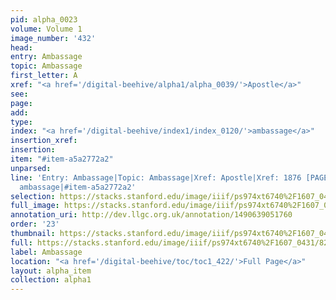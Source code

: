 ```yaml
---
pid: alpha_0023
volume: Volume 1
image_number: '432'
head: 
entry: Ambassage
topic: Ambassage
first_letter: A
xref: "<a href='/digital-beehive/alpha1/alpha_0039/'>Apostle</a>"
see: 
page: 
add: 
type: 
index: "<a href='/digital-beehive/index1/index_0120/'>ambassage</a>"
insertion_xref: 
insertion: 
item: "#item-a5a2772a2"
unparsed: 
line: 'Entry: Ambassage|Topic: Ambassage|Xref: Apostle|Xref: 1876 [PAGE_MISSING]|Index:
  ambassage|#item-a5a2772a2'
selection: https://stacks.stanford.edu/image/iiif/ps974xt6740%2F1607_0431/823,4079,2960,391/full/0/default.jpg
full_image: https://stacks.stanford.edu/image/iiif/ps974xt6740%2F1607_0431/full/full/0/default.jpg
annotation_uri: http://dev.llgc.org.uk/annotation/1490639051760
order: '23'
thumbnail: https://stacks.stanford.edu/image/iiif/ps974xt6740%2F1607_0431/823,4079,600,180/250,/0/default.jpg
full: https://stacks.stanford.edu/image/iiif/ps974xt6740%2F1607_0431/823,4079,2960,391/full/0/default.jpg
label: Ambassage
location: "<a href='/digital-beehive/toc/toc1_422/'>Full Page</a>"
layout: alpha_item
collection: alpha1
---
```

